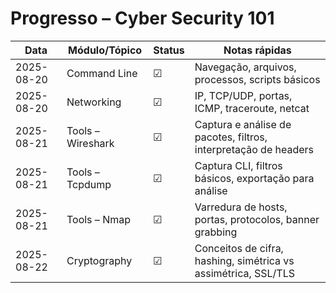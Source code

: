 # Progresso – Cyber Security 101

| Data       | Módulo/Tópico           | Status | Notas rápidas                                                      |
|------------|------------------------|--------|--------------------------------------------------------------------|
| 2025-08-20 | Command Line            | ☑      | Navegação, arquivos, processos, scripts básicos                    |
| 2025-08-20 | Networking              | ☑      | IP, TCP/UDP, portas, ICMP, traceroute, netcat                      |
| 2025-08-21 | Tools – Wireshark       | ☑      | Captura e análise de pacotes, filtros, interpretação de headers    |
| 2025-08-21 | Tools – Tcpdump         | ☑      | Captura CLI, filtros básicos, exportação para análise              |
| 2025-08-21 | Tools – Nmap            | ☑      | Varredura de hosts, portas, protocolos, banner grabbing            |
| 2025-08-22 | Cryptography            | ☑      | Conceitos de cifra, hashing, simétrica vs assimétrica, SSL/TLS      |
